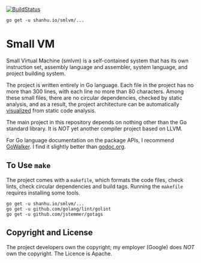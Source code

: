 [![BuildStatus](https://travis-ci.org/shanhuio/smlvm.png?branch=master)](https://travis-ci.org/shanhuio/smlvm)

```
go get -u shanhu.io/smlvm/...
```

# Small VM

Small Virtual Machine (smlvm) is a self-contained system that has its
own instruction set, assembly language and assembler, system language,
and project building system.

The project is written entirely in Go language. Each file in the
project has no more than 300 lines, with each line no more than 80
characters. Among these small files, there are no circular
dependencies, checked by static analysis, and as a result, the project
architecture can be automatically
[visualized](https://shanhu.io/smlvm)
from static code analysis.

The main project in this repository depends on nothing other than the
Go standard library. It is *NOT* yet another compiler project based on
LLVM.

For Go language documentation on the package APIs, I recommend
[GoWalker](https://gowalker.org/shanhu.io/smlvm). I find it slightly
better than [godoc.org](https://godoc.org/shanhu.io/smlvm).

## To Use `make`

The project comes with a `makefile`, which formats the code files,
check lints, check circular dependencies and build tags. Running the
`makefile` requires installing some tools.

```
go get -u shanhu.io/smlvm/...
go get -u github.com/golang/lint/golint
go get -u github.com/jstemmer/gotags
```

## Copyright and License

The project developers own the copyright; my employer (Google) does
*NOT* own the copyright. The Licence is Apache.

